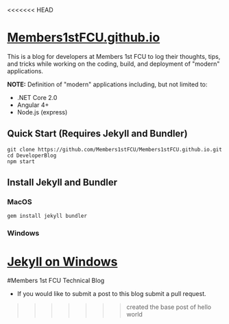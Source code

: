 <<<<<<< HEAD
# [Members1stFCU.github.io](http://Members1stFCU.github.io)

This is a blog for developers at Members 1st FCU to log their thoughts, tips, and tricks while working on the coding, build, and deployment of "modern" applications.

**NOTE:** Definition of "modern" applications including, but not limited to:
* .NET Core 2.0
* Angular 4+
* Node.js (express)

## Quick Start (Requires Jekyll and Bundler)

```
git clone https://github.com/Members1stFCU/Members1stFCU.github.io.git
cd DeveloperBlog
npm start
```

## Install Jekyll and Bundler

### MacOS

```
gem install jekyll bundler
```

### Windows

[Jekyll on Windows](https://jekyllrb.com/docs/windows/)
=======
#Members 1st FCU Technical Blog

 - If you would like to submit a post to this blog submit a pull request.
>>>>>>> created the base post of hello world
